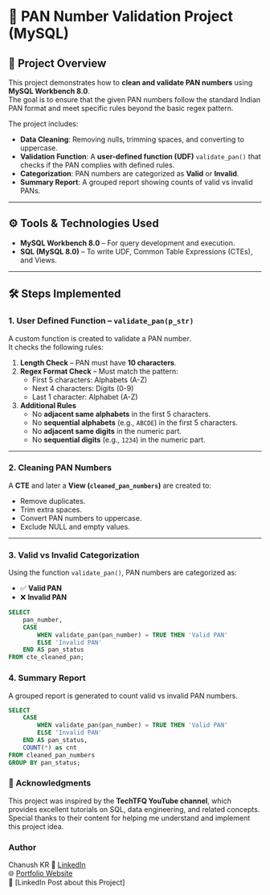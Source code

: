 # 📝 PAN Number Validation Project (MySQL)

## 📌 Project Overview
This project demonstrates how to **clean and validate PAN numbers** using **MySQL Workbench 8.0**.  
The goal is to ensure that the given PAN numbers follow the standard Indian PAN format and meet specific rules beyond the basic regex pattern.

The project includes:
- **Data Cleaning**: Removing nulls, trimming spaces, and converting to uppercase.  
- **Validation Function**: A **user-defined function (UDF)** `validate_pan()` that checks if the PAN complies with defined rules.  
- **Categorization**: PAN numbers are categorized as **Valid** or **Invalid**.  
- **Summary Report**: A grouped report showing counts of valid vs invalid PANs.  

---

## ⚙️ Tools & Technologies Used
- **MySQL Workbench 8.0** – For query development and execution.  
- **SQL (MySQL 8.0)** – To write UDF, Common Table Expressions (CTEs), and Views.  

---

## 🛠️ Steps Implemented

### 1. User Defined Function – `validate_pan(p_str)`
A custom function is created to validate a PAN number.  
It checks the following rules:

1. **Length Check** – PAN must have **10 characters**.  
2. **Regex Format Check** – Must match the pattern:  
   - First 5 characters: Alphabets (A-Z)  
   - Next 4 characters: Digits (0-9)  
   - Last 1 character: Alphabet (A-Z)  
3. **Additional Rules**  
   - No **adjacent same alphabets** in the first 5 characters.  
   - No **sequential alphabets** (e.g., `ABCDE`) in the first 5 characters.  
   - No **adjacent same digits** in the numeric part.  
   - No **sequential digits** (e.g., `1234`) in the numeric part.  

---

### 2. Cleaning PAN Numbers
A **CTE** and later a **View (`cleaned_pan_numbers`)** are created to:  
- Remove duplicates.  
- Trim extra spaces.  
- Convert PAN numbers to uppercase.  
- Exclude NULL and empty values.  

---

### 3. Valid vs Invalid Categorization
Using the function `validate_pan()`, PAN numbers are categorized as:  
- ✅ **Valid PAN**  
- ❌ **Invalid PAN**  

```sql
SELECT 
    pan_number,
    CASE
        WHEN validate_pan(pan_number) = TRUE THEN 'Valid PAN'
        ELSE 'Invalid PAN'
    END AS pan_status
FROM cte_cleaned_pan;
```

### 4. Summary Report
A grouped report is generated to count valid vs invalid PAN numbers.

```sql
SELECT 
    CASE
        WHEN validate_pan(pan_number) = TRUE THEN 'Valid PAN'
        ELSE 'Invalid PAN'
    END AS pan_status,
    COUNT(*) as cnt
FROM cleaned_pan_numbers
GROUP BY pan_status;
```

### 🙏 Acknowledgments
This project was inspired by the **TechTFQ YouTube channel**, which provides excellent tutorials on SQL, data engineering, and related concepts.
Special thanks to their content for helping me understand and implement this project idea.

### Author
Chanush KR
🔗 [LinkedIn](https://www.linkedin.com/in/chanush-kr)  
🌐 [Portfolio Website](https://sites.google.com/view/chanushkr/home)  
📌 [LinkedIn Post about this Project]
